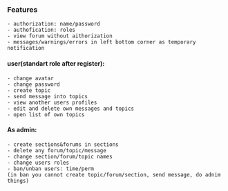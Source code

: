 



### Features
	- authorization: name/password
	- authofication: roles
	- view forum without aithorization
	- messages/warnings/errors in left bottom corner as temporary notification
#### user(standart role after register):
	- change avatar
	- change password
	- create topic
	- send message into topics
	- view another users profiles
	- edit and delete own messages and topics
	- open list of own topics
#### As admin:
	- create sections&forums in sections
	- delete any forum/topic/message
	- change section/forum/topic names
	- change users roles
	- ban/unban users: time/perm
	(in ban you cannot create topic/forum/section, send message, do adnim things)

	


